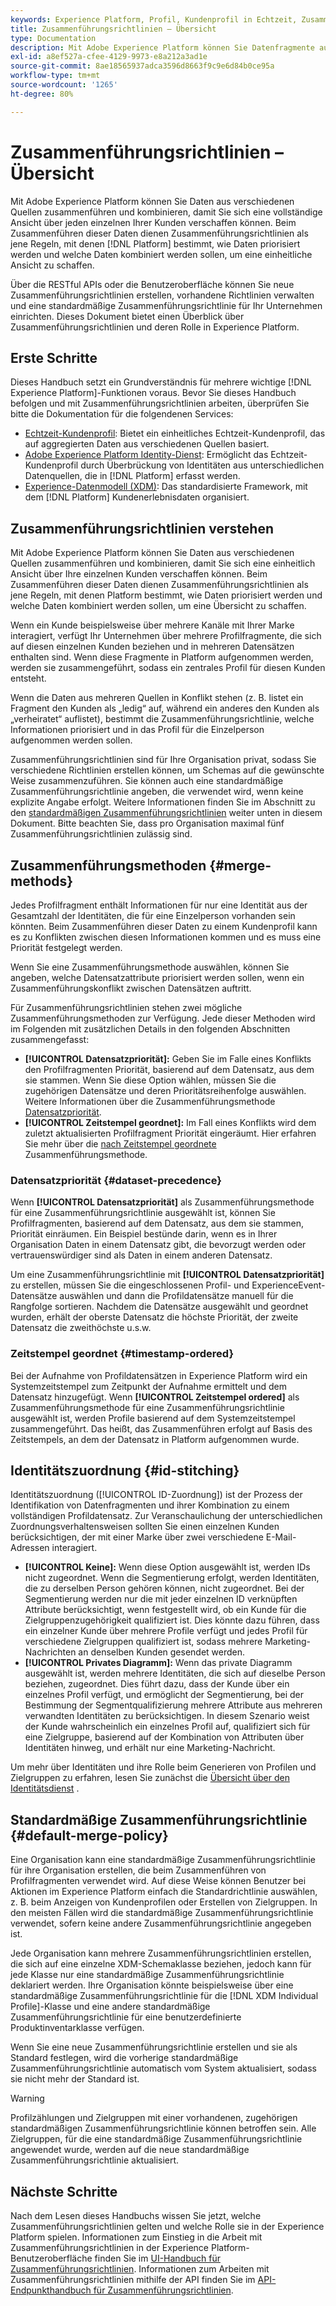 ```yaml
---
keywords: Experience Platform, Profil, Kundenprofil in Echtzeit, Zusammenführungsrichtlinien, Benutzeroberfläche, Benutzeroberfläche, Zeitstempel geordnet, Datensatzpriorität
title: Zusammenführungsrichtlinien – Übersicht
type: Documentation
description: Mit Adobe Experience Platform können Sie Datenfragmente aus verschiedenen Quellen zusammenführen und kombinieren, damit Sie sich eine vollständige Ansicht über Ihre einzelnen Kunden verschaffen können. Beim Zusammenführen dieser Daten dienen Zusammenführungsrichtlinien als jene Regeln, mit denen Platform bestimmt, wie Daten priorisiert werden und welche Daten kombiniert werden sollen, um eine einheitliche Ansicht zu schaffen.
exl-id: a8ef527a-cfee-4129-9973-e8a212a3ad1e
source-git-commit: 8ae18565937adca3596d8663f9c9e6d84b0ce95a
workflow-type: tm+mt
source-wordcount: '1265'
ht-degree: 80%

---
```


# Zusammenführungsrichtlinien – Übersicht

Mit Adobe Experience Platform können Sie Daten aus verschiedenen Quellen zusammenführen und kombinieren, damit Sie sich eine vollständige Ansicht über jeden einzelnen Ihrer Kunden verschaffen können. Beim Zusammenführen dieser Daten dienen Zusammenführungsrichtlinien als jene Regeln, mit denen [!DNL Platform] bestimmt, wie Daten priorisiert werden und welche Daten kombiniert werden sollen, um eine einheitliche Ansicht zu schaffen.

Über die RESTful APIs oder die Benutzeroberfläche können Sie neue Zusammenführungsrichtlinien erstellen, vorhandene Richtlinien verwalten und eine standardmäßige Zusammenführungsrichtlinie für Ihr Unternehmen einrichten. Dieses Dokument bietet einen Überblick über Zusammenführungsrichtlinien und deren Rolle in Experience Platform.

## Erste Schritte

Dieses Handbuch setzt ein Grundverständnis für mehrere wichtige [!DNL Experience Platform]-Funktionen voraus. Bevor Sie dieses Handbuch befolgen und mit Zusammenführungsrichtlinien arbeiten, überprüfen Sie bitte die Dokumentation für die folgendenen Services:

* [Echtzeit-Kundenprofil](../home.md): Bietet ein einheitliches Echtzeit-Kundenprofil, das auf aggregierten Daten aus verschiedenen Quellen basiert.
* [Adobe Experience Platform Identity-Dienst](../../identity-service/home.md): Ermöglicht das Echtzeit-Kundenprofil durch Überbrückung von Identitäten aus unterschiedlichen Datenquellen, die in [!DNL Platform] erfasst werden.
* [Experience-Datenmodell (XDM)](../../xdm/home.md): Das standardisierte Framework, mit dem [!DNL Platform] Kundenerlebnisdaten organisiert.

## Zusammenführungsrichtlinien verstehen

Mit Adobe Experience Platform können Sie Daten aus verschiedenen Quellen zusammenführen und kombinieren, damit Sie sich eine einheitlich Ansicht über Ihre einzelnen Kunden verschaffen können. Beim Zusammenführen dieser Daten dienen Zusammenführungsrichtlinien als jene Regeln, mit denen Platform bestimmt, wie Daten priorisiert werden und welche Daten kombiniert werden sollen, um eine Übersicht zu schaffen.

Wenn ein Kunde beispielsweise über mehrere Kanäle mit Ihrer Marke interagiert, verfügt Ihr Unternehmen über mehrere Profilfragmente, die sich auf diesen einzelnen Kunden beziehen und in mehreren Datensätzen enthalten sind. Wenn diese Fragmente in Platform aufgenommen werden, werden sie zusammengeführt, sodass ein zentrales Profil für diesen Kunden entsteht.

Wenn die Daten aus mehreren Quellen in Konflikt stehen (z. B. listet ein Fragment den Kunden als „ledig“ auf, während ein anderes den Kunden als „verheiratet“ auflistet), bestimmt die Zusammenführungsrichtlinie, welche Informationen priorisiert und in das Profil für die Einzelperson aufgenommen werden sollen.

Zusammenführungsrichtlinien sind für Ihre Organisation privat, sodass Sie verschiedene Richtlinien erstellen können, um Schemas auf die gewünschte Weise zusammenzuführen. Sie können auch eine standardmäßige Zusammenführungsrichtlinie angeben, die verwendet wird, wenn keine explizite Angabe erfolgt. Weitere Informationen finden Sie im Abschnitt zu den [standardmäßigen Zusammenführungsrichtlinien](#default-merge-policy) weiter unten in diesem Dokument. Bitte beachten Sie, dass pro Organisation maximal fünf Zusammenführungsrichtlinien zulässig sind.

## Zusammenführungsmethoden {#merge-methods}

Jedes Profilfragment enthält Informationen für nur eine Identität aus der Gesamtzahl der Identitäten, die für eine Einzelperson vorhanden sein könnten. Beim Zusammenführen dieser Daten zu einem Kundenprofil kann es zu Konflikten zwischen diesen Informationen kommen und es muss eine Priorität festgelegt werden.

Wenn Sie eine Zusammenführungsmethode auswählen, können Sie angeben, welche Datensatzattribute priorisiert werden sollen, wenn ein Zusammenführungskonflikt zwischen Datensätzen auftritt.

Für Zusammenführungsrichtlinien stehen zwei mögliche Zusammenführungsmethoden zur Verfügung. Jede dieser Methoden wird im Folgenden mit zusätzlichen Details in den folgenden Abschnitten zusammengefasst:

* **[!UICONTROL Datensatzpriorität]:** Geben Sie im Falle eines Konflikts den Profilfragmenten Priorität, basierend auf dem Datensatz, aus dem sie stammen. Wenn Sie diese Option wählen, müssen Sie die zugehörigen Datensätze und deren Prioritätsreihenfolge auswählen. Weitere Informationen über die Zusammenführungsmethode [Datensatzpriorität](#dataset-precedence).
* **[!UICONTROL Zeitstempel geordnet]:** Im Fall eines Konflikts wird dem zuletzt aktualisierten Profilfragment Priorität eingeräumt. Hier erfahren Sie mehr über die [nach Zeitstempel geordnete](#timestamp-ordered) Zusammenführungsmethode.

### Datensatzpriorität {#dataset-precedence}

Wenn **[!UICONTROL Datensatzpriorität]** als Zusammenführungsmethode für eine Zusammenführungsrichtlinie ausgewählt ist, können Sie Profilfragmenten, basierend auf dem Datensatz, aus dem sie stammen, Priorität einräumen. Ein Beispiel bestünde darin, wenn es in Ihrer Organisation Daten in einem Datensatz gibt, die bevorzugt werden oder vertrauenswürdiger sind als Daten in einem anderen Datensatz.

Um eine Zusammenführungsrichtlinie mit **[!UICONTROL Datensatzpriorität]** zu erstellen, müssen Sie die eingeschlossenen Profil- und ExperienceEvent-Datensätze auswählen und dann die Profildatensätze manuell für die Rangfolge sortieren. Nachdem die Datensätze ausgewählt und geordnet wurden, erhält der oberste Datensatz die höchste Priorität, der zweite Datensatz die zweithöchste u.s.w.

### Zeitstempel geordnet {#timestamp-ordered}

Bei der Aufnahme von Profildatensätzen in Experience Platform wird ein Systemzeitstempel zum Zeitpunkt der Aufnahme ermittelt und dem Datensatz hinzugefügt. Wenn **[!UICONTROL Zeitstempel ordered]** als Zusammenführungsmethode für eine Zusammenführungsrichtlinie ausgewählt ist, werden Profile basierend auf dem Systemzeitstempel zusammengeführt. Das heißt, das Zusammenführen erfolgt auf Basis des Zeitstempels, an dem der Datensatz in Platform aufgenommen wurde.

## Identitätszuordnung {#id-stitching}

Identitätszuordnung ([!UICONTROL ID-Zuordnung]) ist der Prozess der Identifikation von Datenfragmenten und ihrer Kombination zu einem vollständigen Profildatensatz. Zur Veranschaulichung der unterschiedlichen Zuordnungsverhaltensweisen sollten Sie einen einzelnen Kunden berücksichtigen, der mit einer Marke über zwei verschiedene E-Mail-Adressen interagiert.

* **[!UICONTROL Keine]:** Wenn diese Option ausgewählt ist, werden IDs nicht zugeordnet. Wenn die Segmentierung erfolgt, werden Identitäten, die zu derselben Person gehören können, nicht zugeordnet. Bei der Segmentierung werden nur die mit jeder einzelnen ID verknüpften Attribute berücksichtigt, wenn festgestellt wird, ob ein Kunde für die Zielgruppenzugehörigkeit qualifiziert ist. Dies könnte dazu führen, dass ein einzelner Kunde über mehrere Profile verfügt und jedes Profil für verschiedene Zielgruppen qualifiziert ist, sodass mehrere Marketing-Nachrichten an denselben Kunden gesendet werden.
* **[!UICONTROL Privates Diagramm]:** Wenn das private Diagramm ausgewählt ist, werden mehrere Identitäten, die sich auf dieselbe Person beziehen, zugeordnet. Dies führt dazu, dass der Kunde über ein einzelnes Profil verfügt, und ermöglicht der Segmentierung, bei der Bestimmung der Segmentqualifizierung mehrere Attribute aus mehreren verwandten Identitäten zu berücksichtigen. In diesem Szenario weist der Kunde wahrscheinlich ein einzelnes Profil auf, qualifiziert sich für eine Zielgruppe, basierend auf der Kombination von Attributen über Identitäten hinweg, und erhält nur eine Marketing-Nachricht.

Um mehr über Identitäten und ihre Rolle beim Generieren von Profilen und Zielgruppen zu erfahren, lesen Sie zunächst die [Übersicht über den Identitätsdienst](../../identity-service/home.md) .

## Standardmäßige Zusammenführungsrichtlinie {#default-merge-policy}

Eine Organisation kann eine standardmäßige Zusammenführungsrichtlinie für ihre Organisation erstellen, die beim Zusammenführen von Profilfragmenten verwendet wird. Auf diese Weise können Benutzer bei Aktionen im Experience Platform einfach die Standardrichtlinie auswählen, z. B. beim Anzeigen von Kundenprofilen oder Erstellen von Zielgruppen. In den meisten Fällen wird die standardmäßige Zusammenführungsrichtlinie verwendet, sofern keine andere Zusammenführungsrichtlinie angegeben ist.

Jede Organisation kann mehrere Zusammenführungsrichtlinien erstellen, die sich auf eine einzelne XDM-Schemaklasse beziehen, jedoch kann für jede Klasse nur eine standardmäßige Zusammenführungsrichtlinie deklariert werden. Ihre Organisation könnte beispielsweise über eine standardmäßige Zusammenführungsrichtlinie für die [!DNL XDM Individual Profile]-Klasse und eine andere standardmäßige Zusammenführungsrichtlinie für eine benutzerdefinierte Produktinventarklasse verfügen.

Wenn Sie eine neue Zusammenführungsrichtlinie erstellen und sie als Standard festlegen, wird die vorherige standardmäßige Zusammenführungsrichtlinie automatisch vom System aktualisiert, sodass sie nicht mehr der Standard ist.

>[!WARNING]
>
>Profilzählungen und Zielgruppen mit einer vorhandenen, zugehörigen standardmäßigen Zusammenführungsrichtlinie können betroffen sein. Alle Zielgruppen, für die eine standardmäßige Zusammenführungsrichtlinie angewendet wurde, werden auf die neue standardmäßige Zusammenführungsrichtlinie aktualisiert.

## Nächste Schritte

Nach dem Lesen dieses Handbuchs wissen Sie jetzt, welche Zusammenführungsrichtlinien gelten und welche Rolle sie in der Experience Platform spielen. Informationen zum Einstieg in die Arbeit mit Zusammenführungsrichtlinien in der Experience Platform-Benutzeroberfläche finden Sie im [UI-Handbuch für Zusammenführungsrichtlinien](ui-guide.md). Informationen zum Arbeiten mit Zusammenführungsrichtlinien mithilfe der API finden Sie im [API-Endpunkthandbuch für Zusammenführungsrichtlinien](../api/merge-policies.md).
